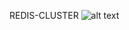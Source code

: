 REDIS-CLUSTER
![alt text]([http://url/to/img.png](https://raw.githubusercontent.com/maleki-it/redis/main/redis.drawio.png?token=GHSAT0AAAAAAB7RHCSZRNJGWKSCG6Y2PQCKZALVLSQ))
